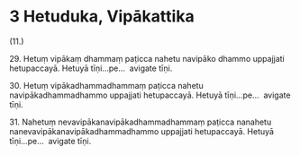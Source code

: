 

# 3 Hetuduka, Vipākattika


(11.)

29\. Hetuṃ vipākaṃ dhammaṃ paṭicca nahetu navipāko dhammo uppajjati hetupaccayā. Hetuyā tīṇi…pe…  avigate tīṇi.

30\. Hetuṃ vipākadhammadhammaṃ paṭicca nahetu navipākadhammadhammo uppajjati hetupaccayā. Hetuyā tīṇi…pe…  avigate tīṇi.

31\. Nahetuṃ nevavipākanavipākadhammadhammaṃ paṭicca nanahetu nanevavipākanavipākadhammadhammo uppajjati hetupaccayā. Hetuyā tīṇi…pe…  avigate tīṇi.



